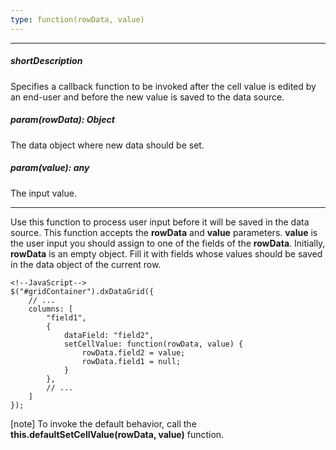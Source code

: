 ```yaml
---
type: function(rowData, value)
---
```

---
##### shortDescription
Specifies a callback function to be invoked after the cell value is edited by an end-user and before the new value is saved to the data source.

##### param(rowData): Object
The data object where new data should be set.

##### param(value): any
The input value.

---
Use this function to process user input before it will be saved in the data source. This function accepts the **rowData** and **value** parameters. **value** is the user input you should assign to one of the fields of the **rowData**. Initially, **rowData** is an empty object. Fill it with fields whose values should be saved in the data object of the current row.  

    <!--JavaScript-->
    $("#gridContainer").dxDataGrid({
        // ...
        columns: [
            "field1",
            {
                dataField: "field2",
                setCellValue: function(rowData, value) {
                    rowData.field2 = value;
                    rowData.field1 = null;
                }
            },
            // ...
        ]
    });

[note] To invoke the default behavior, call the **this.defaultSetCellValue(rowData, value)** function.